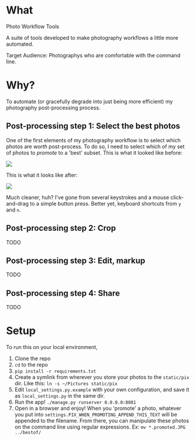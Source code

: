 # What

Photo Workflow Tools

A suite of tools developed to make photography workflows a little more automated.  

Target Audience: Photographys who are comfortable with the command line.

# Why?

To automate (or gracefully degrade into just being more efficient) my photography post-processing process.

## Post-processing step 1: Select the best photos

One of the first elements of my photography workflow is to select which photos are *worth* post-process.  To do so, I need to select which of my set of photos to *promote* to a 'best' subset.  This is what it looked like before:

<img src='https://raw.githubusercontent.com/owocki/photo_workflow_tools/master/examples/before.gif' />

This is what it looks like after:

<img src='https://raw.githubusercontent.com/owocki/photo_workflow_tools/master/examples/after.gif' />

Much cleaner, huh?  I've gone from several keystrokes and a mouse click-and-drag to a simple button press.  Better yet, keyboard shortcuts from `y` and `n`.

## Post-processing step 2: Crop

TODO

## Post-processing step 3: Edit, markup

TODO

## Post-processing step 4: Share 

TODO

# Setup

To run this on your local environment,

1. Clone the repo
2. `cd` to the repo
3. `pip install -r requirements.txt`
4. Create a symlink from wherever you store your photos to the `static/pix` dir.  Like this: `ln -s ~/Pictures static/pix`
5. Edit `local_settings.py.example` with your own configuration, and save it as `local_settings.py` in the same dir.
6. Run the app! `./manage.py runserver 0.0.0.0:8081`
7. Open in a browser and enjoy! When you 'promote' a photo, whatever you put into `settings.PIX_WHEN_PROMOTING_APPEND_THIS_TEXT` will be appended to the filename.  From there, you can manipulate these photos on the command line using regular expressions.  Ex: `mv *.promoted.JPG ../bestof/`

<!-- Google Analytics -->
<img src='https://ga-beacon.appspot.com/UA-1014419-15/owocki/s3_disk_util' style='width:1px; height:1px;' >
